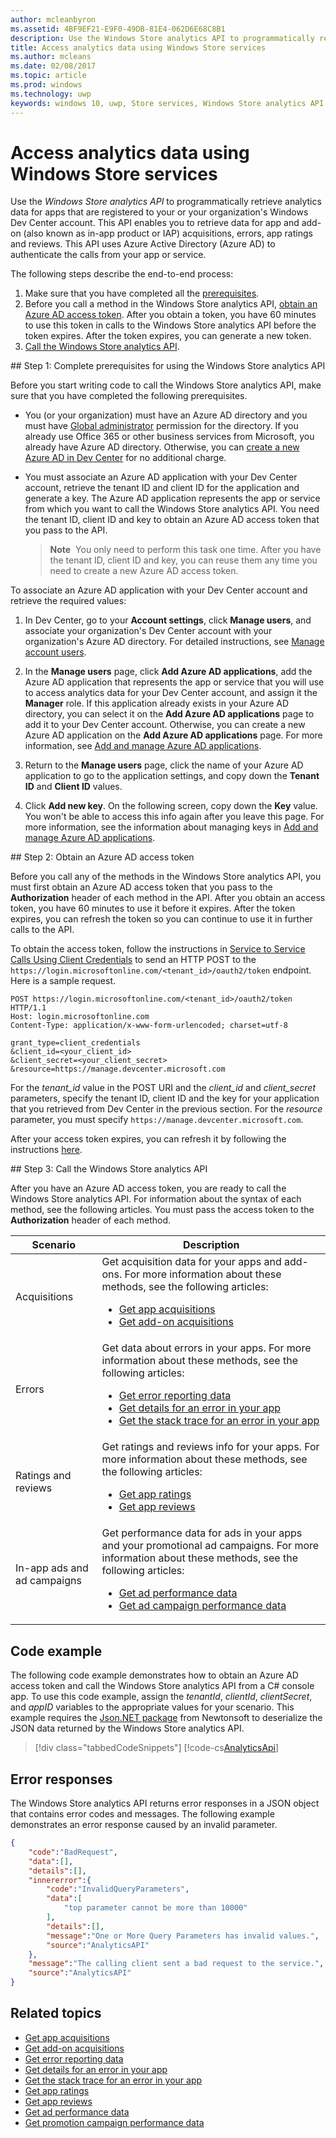 ---author: mcleanbyronms.assetid: 4BF9EF21-E9F0-49DB-81E4-062D6E68C8B1description: Use the Windows Store analytics API to programmatically retrieve analytics data for apps that are registered to your or your organization''s Windows Dev Center account.title: Access analytics data using Windows Store servicesms.author: mcleansms.date: 02/08/2017ms.topic: articlems.prod: windowsms.technology: uwpkeywords: windows 10, uwp, Store services, Windows Store analytics API---# Access analytics data using Windows Store servicesUse the *Windows Store analytics API* to programmatically retrieve analytics data for apps that are registered to your or your organization's Windows Dev Center account. This API enables you to retrieve data for app and add-on (also known as in-app product or IAP) acquisitions, errors, app ratings and reviews. This API uses Azure Active Directory (Azure AD) to authenticate the calls from your app or service.The following steps describe the end-to-end process:1.  Make sure that you have completed all the [prerequisites](#prerequisites).2.  Before you call a method in the Windows Store analytics API, [obtain an Azure AD access token](#obtain-an-azure-ad-access-token). After you obtain a token, you have 60 minutes to use this token in calls to the Windows Store analytics API before the token expires. After the token expires, you can generate a new token.3.  [Call the Windows Store analytics API](#call-the-windows-store-analytics-api).<span id="prerequisites" />## Step 1: Complete prerequisites for using the Windows Store analytics APIBefore you start writing code to call the Windows Store analytics API, make sure that you have completed the following prerequisites.* You (or your organization) must have an Azure AD directory and you must have [Global administrator](http://go.microsoft.com/fwlink/?LinkId=746654) permission for the directory. If you already use Office 365 or other business services from Microsoft, you already have Azure AD directory. Otherwise, you can [create a new Azure AD in Dev Center](https://msdn.microsoft.com/windows/uwp/publish/manage-account-users) for no additional charge.* You must associate an Azure AD application with your Dev Center account, retrieve the tenant ID and client ID for the application and generate a key. The Azure AD application represents the app or service from which you want to call the Windows Store analytics API. You need the tenant ID, client ID and key to obtain an Azure AD access token that you pass to the API.  >**Note**&nbsp;&nbsp;You only need to perform this task one time. After you have the tenant ID, client ID and key, you can reuse them any time you need to create a new Azure AD access token.To associate an Azure AD application with your Dev Center account and retrieve the required values:1.  In Dev Center, go to your **Account settings**, click **Manage users**, and associate your organization's Dev Center account with your organization's Azure AD directory. For detailed instructions, see [Manage account users](https://msdn.microsoft.com/windows/uwp/publish/manage-account-users).2.  In the **Manage users** page, click **Add Azure AD applications**, add the Azure AD application that represents the app or service that you will use to access analytics data for your Dev Center account, and assign it the **Manager** role. If this application already exists in your Azure AD directory, you can select it on the **Add Azure AD applications** page to add it to your Dev Center account. Otherwise, you can create a new Azure AD application on the **Add Azure AD applications** page. For more information, see [Add and manage Azure AD applications](https://msdn.microsoft.com/windows/uwp/publish/manage-account-users#add-and-manage-azure-ad-applications).3.  Return to the **Manage users** page, click the name of your Azure AD application to go to the application settings, and copy down the **Tenant ID** and **Client ID** values.4. Click **Add new key**. On the following screen, copy down the **Key** value. You won't be able to access this info again after you leave this page. For more information, see the information about managing keys in [Add and manage Azure AD applications](https://msdn.microsoft.com/windows/uwp/publish/manage-account-users#add-and-manage-azure-ad-applications).<span id="obtain-an-azure-ad-access-token" />## Step 2: Obtain an Azure AD access tokenBefore you call any of the methods in the Windows Store analytics API, you must first obtain an Azure AD access token that you pass to the **Authorization** header of each method in the API. After you obtain an access token, you have 60 minutes to use it before it expires. After the token expires, you can refresh the token so you can continue to use it in further calls to the API.To obtain the access token, follow the instructions in [Service to Service Calls Using Client Credentials](https://azure.microsoft.com/documentation/articles/active-directory-protocols-oauth-service-to-service/) to send an HTTP POST to the ```https://login.microsoftonline.com/<tenant_id>/oauth2/token``` endpoint. Here is a sample request.```POST https://login.microsoftonline.com/<tenant_id>/oauth2/token HTTP/1.1Host: login.microsoftonline.comContent-Type: application/x-www-form-urlencoded; charset=utf-8grant_type=client_credentials&client_id=<your_client_id>&client_secret=<your_client_secret>&resource=https://manage.devcenter.microsoft.com```For the *tenant\_id* value in the POST URI and the *client\_id* and *client\_secret* parameters, specify the tenant ID, client ID and the key for your application that you retrieved from Dev Center in the previous section. For the *resource* parameter, you must specify ```https://manage.devcenter.microsoft.com```.After your access token expires, you can refresh it by following the instructions [here](https://azure.microsoft.com/documentation/articles/active-directory-protocols-oauth-code/#refreshing-the-access-tokens).<span id="call-the-windows-store-analytics-api" />## Step 3: Call the Windows Store analytics APIAfter you have an Azure AD access token, you are ready to call the Windows Store analytics API. For information about the syntax of each method, see the following articles. You must pass the access token to the **Authorization** header of each method.| Scenario       | Description      ||---------------|--------------------|| Acquisitions |  Get acquisition data for your apps and add-ons. For more information about these methods, see the following articles: <ul><li>[Get app acquisitions](get-app-acquisitions.md)</li><li>[Get add-on acquisitions](get-in-app-acquisitions.md)</li></ul> || Errors | Get data about errors in your apps. For more information about these methods, see the following articles: <ul><li>[Get error reporting data](get-error-reporting-data.md)</li><li>[Get details for an error in your app](get-details-for-an-error-in-your-app.md)</li><li>[Get the stack trace for an error in your app](get-the-stack-trace-for-an-error-in-your-app.md)</li></ul> || Ratings and reviews | Get ratings and reviews info for your apps. For more information about these methods, see the following articles: <ul><li>[Get app ratings](get-app-ratings.md)</li><li>[Get app reviews](get-app-reviews.md)</li></ul> || In-app ads and ad campaigns | Get performance data for ads in your apps and your promotional ad campaigns. For more information about these methods, see the following articles: <ul><li>[Get ad performance data](get-ad-performance-data.md)</li><li>[Get ad campaign performance data](get-ad-campaign-performance-data.md)</li></ul> |## Code exampleThe following code example demonstrates how to obtain an Azure AD access token and call the Windows Store analytics API from a C# console app. To use this code example, assign the *tenantId*, *clientId*, *clientSecret*, and *appID* variables to the appropriate values for your scenario. This example requires the [Json.NET package](http://www.newtonsoft.com/json) from Newtonsoft to deserialize the JSON data returned by the Windows Store analytics API.> [!div class="tabbedCodeSnippets"][!code-cs[AnalyticsApi](./code/StoreServicesExamples_Analytics/cs/Program.cs#AnalyticsApiExample)]## Error responsesThe Windows Store analytics API returns error responses in a JSON object that contains error codes and messages. The following example demonstrates an error response caused by an invalid parameter.```json{    "code":"BadRequest",    "data":[],    "details":[],    "innererror":{        "code":"InvalidQueryParameters",        "data":[            "top parameter cannot be more than 10000"        ],        "details":[],        "message":"One or More Query Parameters has invalid values.",        "source":"AnalyticsAPI"    },    "message":"The calling client sent a bad request to the service.",    "source":"AnalyticsAPI"}```## Related topics* [Get app acquisitions](get-app-acquisitions.md)* [Get add-on acquisitions](get-in-app-acquisitions.md)* [Get error reporting data](get-error-reporting-data.md)* [Get details for an error in your app](get-details-for-an-error-in-your-app.md)* [Get the stack trace for an error in your app](get-the-stack-trace-for-an-error-in-your-app.md)* [Get app ratings](get-app-ratings.md)* [Get app reviews](get-app-reviews.md)* [Get ad performance data](get-ad-performance-data.md)* [Get promotion campaign performance data](get-ad-campaign-performance-data.md)
